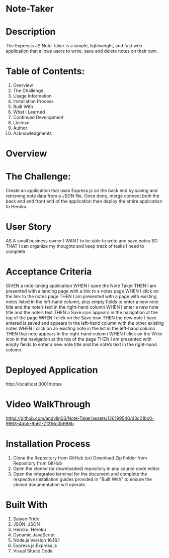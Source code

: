 # Note-Taker

# Description 
The Expresss JS Note Taker is a simple, lightweight, and fast web application that allows users to write, save and delete notes on their own.
# Table of Contents:
1. Overview
2. The Challenge
3. Usage Information
4. Installation Process
5. Built With
6. What I Learned
7. Continued Development
8. License
9. Author
10. Acknowledgments
# Overview
# The Challenge:
Create an application that uses Express.js on the back end by saving and retrieving note data from a JSON file. Once done, merge connect both the back end and front end of the application then deploy the entire application to Heroku.
# User Story
AS A small business owner
I WANT to be able to write and save notes
SO THAT I can organize my thoughts and keep track of tasks I need to complete
# Acceptance Criteria
GIVEN a note-taking application
WHEN I open the Note Taker
THEN I am presented with a landing page with a link to a notes page
WHEN I click on the link to the notes page
THEN I am presented with a page with existing notes listed in the left-hand column, plus empty fields to enter a new note title and the note’s text in the right-hand column
WHEN I enter a new note title and the note’s text
THEN a Save icon appears in the navigation at the top of the page
WHEN I click on the Save icon
THEN the new note I have entered is saved and appears in the left-hand column with the other existing notes
WHEN I click on an existing note in the list in the left-hand column
THEN that note appears in the right-hand column
WHEN I click on the Write icon in the navigation at the top of the page
THEN I am presented with empty fields to enter a new note title and the note’s text in the right-hand column
# Deployed Application 
http://localhost:3001/notes
# Video WalkThrough


https://github.com/andylin03/Note-Taker/assets/126199540/d3c21bc0-9963-4db5-9b61-71316c0b986b


# Installation Process
1. Clone the Repository from GitHub
(or) Download Zip Folder from Repository from GitHub
2. Open the cloned (or downloaded) repository in any source code editor.
3. Open the integrated terminal for the document and complete the respective installation guides provided in "Built With" to ensure the cloned documentation will operate.
# Built With 
1. Saiyan Pride
2. JSON: JSON
3. Heroku: Heroku
4. Dynamic JavaScript
5. Node.js Version 16.18.1
6. Express.js:Express.js
7. Visual Studio Code

